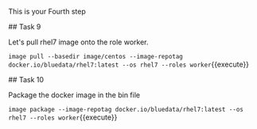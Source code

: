 This is your Fourth step

## Task 9

Let's pull rhel7 image onto the role worker.

`image pull --basedir image/centos --image-repotag docker.io/bluedata/rhel7:latest --os rhel7 --roles worker`{{execute}}


## Task 10

Package the docker image in the bin file

`image package --image-repotag docker.io/bluedata/rhel7:latest --os rhel7 --roles worker`{{execute}}

